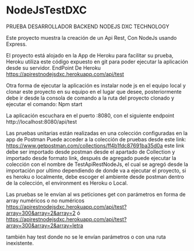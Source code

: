 # NodeJsTestDXC
PRUEBA DESARROLLADOR BACKEND NODEJS DXC TECHNOLOGY


Este proyecto muestra la creación de un Api Rest, Con NodeJs usando Express.

El proyecto está alojado en la App de Heroku para facilitar su prueba, Heroku utiliza este código expuesto en git para poder ejecutar la aplicación desde su servidor.
EndPoint De Heroku
https://apirestnodejsdxc.herokuapp.com/api/test

Otra forma de ejecutar la aplicación es instalar node js en el equipo local y clonar este proyecto en su equipo en el lugar que desee, posteriormente debe ir desde la consola de comando a la ruta del proyecto clonado y ejecutar el comando:
Npm start

La aplicación escuchara en el puerto :8080, con el siguiente endpoint
http://localhost:8080/api/test

Las pruebas unitarias están realizadas en una colección configuradas en la app de Postman
Puede acceder a la colección de pruebas desde este link:
https://www.getpostman.com/collections/ff4b1fdc87691ba35d0a
este link debe ser importado desde postman desde el apartado de Collection y importado desde formato link, después de agregado puede ejecutar la colección con el nombre de TestApiRestNodeJs, el cual se agregó desde la importación por ultimo dependiendo de donde va a ejecutar el proyecto, si es heroku o localmente, debe escoger el ambiente desde postman dentro de la colección, el environment es Heroku o Local.

Las pruebas se le envían al ws peticiones get con parámetros en forma de array numéricos o no numéricos
https://apirestnodejsdxc.herokuapp.com/api/test?array=300&array=2&array=2
ó
https://apirestnodejsdxc.herokuapp.com/api/test?array=300&array=2&array=letra

también hay test donde no se le envían parámetros o con una ruta inexistente.
